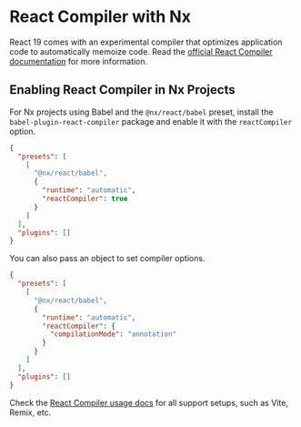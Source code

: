 # React Compiler with Nx

React 19 comes with an experimental compiler that optimizes application code to automatically memoize code. Read the [official React Compiler documentation](https://react.dev/learn/react-compiler) for more information.

## Enabling React Compiler in Nx Projects

For Nx projects using Babel and the `@nx/react/babel` preset, install the `babel-plugin-react-compiler` package and enable it with the `reactCompiler` option.

```json {% highlightLines=[7] %}
{
  "presets": [
    [
      "@nx/react/babel",
      {
        "runtime": "automatic",
        "reactCompiler": true
      }
    ]
  ],
  "plugins": []
}
```

You can also pass an object to set compiler options.

```json {% highlightLines=["7-9"] %}
{
  "presets": [
    [
      "@nx/react/babel",
      {
        "runtime": "automatic",
        "reactCompiler": {
          "compilationMode": "annotation"
        }
      }
    ]
  ],
  "plugins": []
}
```

Check the [React Compiler usage docs](https://react.dev/learn/react-compiler#installation) for all support setups, such as Vite, Remix, etc.
